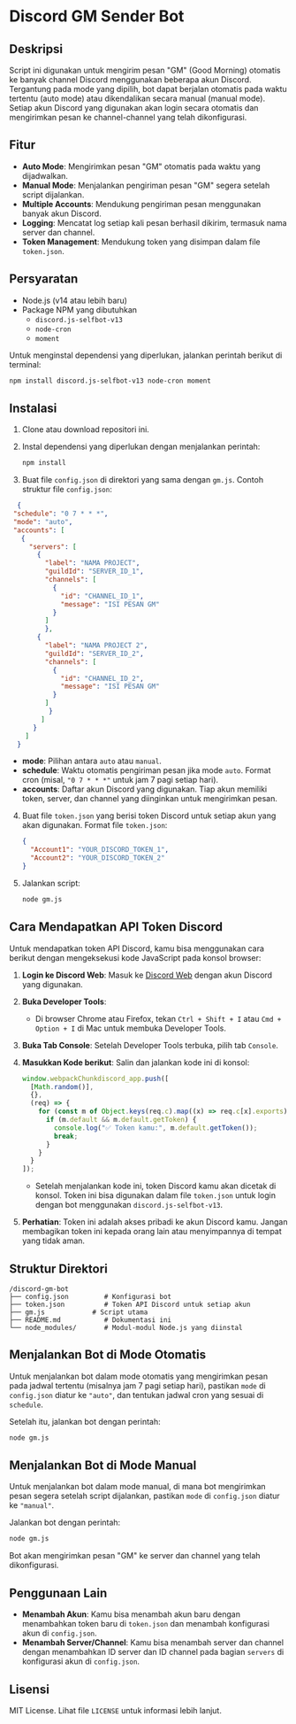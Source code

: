 # Discord GM Sender Bot

## Deskripsi

Script ini digunakan untuk mengirim pesan "GM" (Good Morning) otomatis ke banyak channel Discord menggunakan beberapa akun Discord. Tergantung pada mode yang dipilih, bot dapat berjalan otomatis pada waktu tertentu (auto mode) atau dikendalikan secara manual (manual mode). Setiap akun Discord yang digunakan akan login secara otomatis dan mengirimkan pesan ke channel-channel yang telah dikonfigurasi.

## Fitur

- **Auto Mode**: Mengirimkan pesan "GM" otomatis pada waktu yang dijadwalkan.
- **Manual Mode**: Menjalankan pengiriman pesan "GM" segera setelah script dijalankan.
- **Multiple Accounts**: Mendukung pengiriman pesan menggunakan banyak akun Discord.
- **Logging**: Mencatat log setiap kali pesan berhasil dikirim, termasuk nama server dan channel.
- **Token Management**: Mendukung token yang disimpan dalam file `token.json`.

## Persyaratan

- Node.js (v14 atau lebih baru)
- Package NPM yang dibutuhkan
  - `discord.js-selfbot-v13`
  - `node-cron`
  - `moment`
  
Untuk menginstal dependensi yang diperlukan, jalankan perintah berikut di terminal:

```bash
npm install discord.js-selfbot-v13 node-cron moment
````

## Instalasi

1. Clone atau download repositori ini.

2. Instal dependensi yang diperlukan dengan menjalankan perintah:

   ```bash
   npm install
   ```

3. Buat file `config.json` di direktori yang sama dengan `gm.js`. Contoh struktur file `config.json`:

 ```json
   {
  "schedule": "0 7 * * *",
  "mode": "auto",
  "accounts": [
    {
      "servers": [
        {
          "label": "NAMA PROJECT",
          "guildId": "SERVER_ID_1",
          "channels": [
            {
              "id": "CHANNEL_ID_1",
              "message": "ISI PESAN GM"
            }
          ] 
          },
        {
          "label": "NAMA PROJECT 2",
          "guildId": "SERVER_ID_2",
          "channels": [
            {
              "id": "CHANNEL_ID_2",
              "message": "ISI PESAN GM"
            }
          ]
           }
         ]
       }
     ]
   }
   ```

   * **mode**: Pilihan antara `auto` atau `manual`.
   * **schedule**: Waktu otomatis pengiriman pesan jika mode `auto`. Format cron (misal, `"0 7 * * *"` untuk jam 7 pagi setiap hari).
   * **accounts**: Daftar akun Discord yang digunakan. Tiap akun memiliki token, server, dan channel yang diinginkan untuk mengirimkan pesan.

4. Buat file `token.json` yang berisi token Discord untuk setiap akun yang akan digunakan. Format file `token.json`:

   ```json
   {
     "Account1": "YOUR_DISCORD_TOKEN_1",
     "Account2": "YOUR_DISCORD_TOKEN_2"
   }
   ```

5. Jalankan script:

   ```bash
   node gm.js
   ```

## Cara Mendapatkan API Token Discord

Untuk mendapatkan token API Discord, kamu bisa menggunakan cara berikut dengan mengeksekusi kode JavaScript pada konsol browser:

1. **Login ke Discord Web**: Masuk ke [Discord Web](https://discord.com/login) dengan akun Discord yang digunakan.

2. **Buka Developer Tools**:

   * Di browser Chrome atau Firefox, tekan `Ctrl + Shift + I` atau `Cmd + Option + I` di Mac untuk membuka Developer Tools.

3. **Buka Tab Console**: Setelah Developer Tools terbuka, pilih tab `Console`.

4. **Masukkan Kode berikut**:
   Salin dan jalankan kode ini di konsol:

   ```javascript
   window.webpackChunkdiscord_app.push([
     [Math.random()],
     {},
     (req) => {
       for (const m of Object.keys(req.c).map((x) => req.c[x].exports).filter((x) => x)) {
         if (m.default && m.default.getToken) {
           console.log("✅ Token kamu:", m.default.getToken());
           break;
         }
       }
     }
   ]);
   ```

   * Setelah menjalankan kode ini, token Discord kamu akan dicetak di konsol. Token ini bisa digunakan dalam file `token.json` untuk login dengan bot menggunakan `discord.js-selfbot-v13`.

5. **Perhatian**: Token ini adalah akses pribadi ke akun Discord kamu. Jangan membagikan token ini kepada orang lain atau menyimpannya di tempat yang tidak aman.

## Struktur Direktori

```
/discord-gm-bot
├── config.json         # Konfigurasi bot
├── token.json          # Token API Discord untuk setiap akun
├── gm.js            # Script utama
├── README.md           # Dokumentasi ini
└── node_modules/       # Modul-modul Node.js yang diinstal
```

## Menjalankan Bot di Mode Otomatis

Untuk menjalankan bot dalam mode otomatis yang mengirimkan pesan pada jadwal tertentu (misalnya jam 7 pagi setiap hari), pastikan `mode` di `config.json` diatur ke `"auto"`, dan tentukan jadwal cron yang sesuai di `schedule`.

Setelah itu, jalankan bot dengan perintah:

```bash
node gm.js
```

## Menjalankan Bot di Mode Manual

Untuk menjalankan bot dalam mode manual, di mana bot mengirimkan pesan segera setelah script dijalankan, pastikan `mode` di `config.json` diatur ke `"manual"`.

Jalankan bot dengan perintah:

```bash
node gm.js
```

Bot akan mengirimkan pesan "GM" ke server dan channel yang telah dikonfigurasi.

## Penggunaan Lain

* **Menambah Akun**: Kamu bisa menambah akun baru dengan menambahkan token baru di `token.json` dan menambah konfigurasi akun di `config.json`.
* **Menambah Server/Channel**: Kamu bisa menambah server dan channel dengan menambahkan ID server dan ID channel pada bagian `servers` di konfigurasi akun di `config.json`.

## Lisensi

MIT License. Lihat file `LICENSE` untuk informasi lebih lanjut.

```
